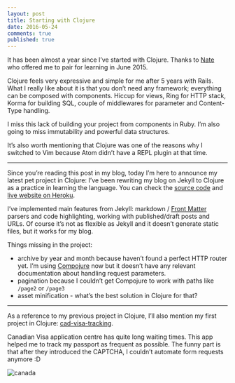 ```yaml
---
layout: post
title: Starting with Clojure
date: 2016-05-24
comments: true
published: true
---
```


It has been almost a year since I’ve started with Clojure. Thanks to [Nate](https://twitter.com/xnutsive/) who offered me to pair for learning in June 2015.

Clojure feels very expressive and simple for me after 5 years with Rails. What I really like about it is that you don’t need any framework; everything can be composed with components. Hiccup for views, Ring for HTTP stack, Korma for building SQL, couple of middlewares for parameter and Content-Type handling.

I miss this lack of building your project from components in Ruby. I’m also going to miss immutability and powerful data structures.

It’s also worth mentioning that Clojure was one of the reasons why I switched to Vim because Atom didn’t have a REPL plugin at that time.

<hr/>

Since you’re reading this post in my blog, today I’m here to announce my latest pet project in Clojure: I’ve been rewriting my blog on Jekyll to Clojure as a practice in learning the language. You can check the [source code](https://github.com/kirs/clj-blog) and [live website on Heroku](clj-blog.herokuapp.com).

I’ve implemented main features from Jekyll: markdown / [Front Matter](https://jekyllrb.com/docs/frontmatter/) parsers and code highlighting, working with published/draft posts and URLs. Of course it’s not as flexible as Jekyll and it doesn’t generate static files, but it works for my blog.

Things missing in the project:

* archive by year and month because haven’t found a perfect HTTP router yet. I’m using [Compojure](https://github.com/weavejester/compojure/) now but it doesn’t have any relevant documentation about handling request parameters.
* pagination because I couldn’t get Compojure to work with paths like `/page2` or `/page3`
* asset minification - what’s the best solution in Clojure for that?

<hr/>

As a reference to my previous project in Clojure, I’ll also mention my first project in Clojure: [cad-visa-tracking](https://github.com/kirs/cad-visa-tracking).

Canadian Visa application centre has quite long waiting times. This app helped me to track my passport as frequent as possible. The funny part is that after they introduced the CAPTCHA, I couldn’t automate form requests anymore :D

![canada](https://cloud.githubusercontent.com/assets/522155/15505459/568dac80-21cc-11e6-8897-54071263cb85.jpg)
